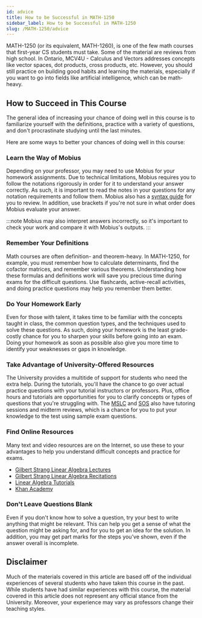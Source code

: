 ```yaml
---
id: advice
title: How to be Successful in MATH-1250
sidebar_label: How to be Successful in MATH-1250
slug: /MATH-1250/advice
---
```


MATH-1250 (or its equivalent, MATH-1260), is one of the few math courses that first-year CS students must take. Some of the material are reviews from high school. In Ontario, MCV4U - Calculus and Vectors addresses concepts like vector spaces, dot products, cross products, etc. However, you should still practice on building good habits and learning the materials, especially if you want to go into fields like artificial intelligence, which can be math-heavy.

## How to Succeed in This Course

The general idea of increasing your chance of doing well in this course is to familiarize yourself with the definitions, practice with a variety of questions, and don't procrastinate studying until the last minutes.

Here are some ways to better your chances of doing well in this course:

### Learn the Way of Mobius

Depending on your professor, you may need to use Mobius for your homework assignments. Due to technical limitations, Mobius requires you to follow the notations rigorously in order for it to understand your answer correctly. As such, it is important to read the notes in your questions for any notation requirements and follow them. Mobius also has a [syntax guide](https://www.digitaled.com/support/help/student/Content/STUD-ENTERING-RESPONSES/Enter-proper-math-syntax.htm) for you to review. In addition, use brackets if you're not sure in what order does Mobius evaluate your answer.

:::note
Mobius may also interpret answers incorrectly, so it's important to check your work and compare it with Mobius's outputs.
:::

### Remember Your Definitions

Math courses are often definition- and theorem-heavy. In MATH-1250, for example, you must remember how to calculate determinants, find the cofactor matrices, and remember various theorems. Understanding how these formulas and definitions work will save you precious time during exams for the difficult questions. Use flashcards, active-recall activities, and doing practice questions may help you remember them better.

### Do Your Homework Early

Even for those with talent, it takes time to be familiar with the concepts taught in class, the common question types, and the techniques used to solve these questions. As such, doing your homework is the least grade-costly chance for you to sharpen your skills before going into an exam. Doing your homework as soon as possible also give you more time to identify your weaknesses or gaps in knowledge.

### Take Advantage of University-Offered Resources

The University provides a multitide of support for students who need the extra help. During the tutorials, you'll have the chance to go over actual practice questions with your tutorial instructors or professors. Plus, office hours and tutorials are opportunities for you to clarify concepts or types of questions that you're struggling with. The [MSLC](https://www.uwindsor.ca/science/math/675/students) and [SOS](https://windsor.soscampus.com/) also have tutoring sessions and midterm reviews, which is a chance for you to put your knowledge to the test using sample exam questions.

### Find Online Resources

Many text and video resources are on the Internet, so use these to your advantages to help you understand difficult concepts and practice for exams.

-   [Gilbert Strang Linear Algebra Lectures](https://www.youtube.com/watch?v=J7DzL2_Na80&list=PLE7DDD91010BC51F8&index=2)
-   [Gilbert Strang Linear Algebra Recitations](https://www.youtube.com/watch?v=uNKDw46_Ev4&list=PLD022819BC6B9B21B)
-   [Linear Algebra Tutorials](https://math.hmc.edu/calculus/hmc-mathematics-calculus-online-tutorials/linear-algebra/)
-   [Khan Academy](https://www.khanacademy.org/math/linear-algebra)

### Don't Leave Questions Blank

Even if you don't know how to solve a question, try your best to write anything that might be relevant. This can help you get a sense of what the question might be asking for, and for you to get an idea for the solution. In addition, you may get part marks for the steps you've shown, even if the answer overall is incomplete.

## Disclaimer

Much of the materials covered in this article are based off of the individual experiences of several students who have taken this course in the past. While students have had similar experiences with this course, the material covered in this article does not represent any official stance from the University. Moreover, your experience may vary as professors change their teaching styles.
